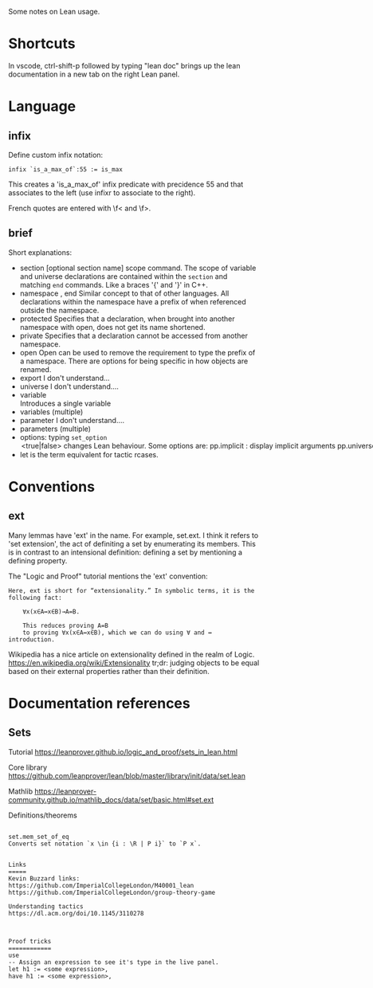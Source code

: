 Some notes on Lean usage.

Shortcuts
=========
In vscode, ctrl-shift-p followed by typing "lean doc" brings up the lean
documentation in a new tab on the right Lean panel.

Language
========

infix
-----
Define custom infix notation:
    
    infix `is_a_max_of`:55 := is_max

This creates a 'is_a_max_of' infix predicate with precidence 55 and that
associates to the left (use infixr to associate to the right).

French quotes are entered with \f< and \f>.

brief
-----
Short explanations:

* section [optional section name]
  scope command. The scope of variable and universe declarations are contained
  within the `section` and matching `end` commands.  Like a braces '{' and '}'
  in C++.
* namespace <name>, end <name>
  Similar concept to that of other languages. All declarations within the 
  namespace have a prefix of <name> when referenced outside the namespace.
* protected
  Specifies that a declaration, when brought into another namespace with 
  open, does not get its name shortened. 
* private
  Specifies that a declaration cannot be accessed from another namespace.
* open <name of namespace>
  Open can be used to remove the requirement to type the prefix of a namespace.
  There are options for being specific in how objects are renamed.
* export
  I don't understand...
* universe
  I don't understand....
* variable      
  Introduces a single variable
* variables (multiple)
* parameter 
  I don't understand....
* parameters (multiple)
* options:
    typing `set_option` <option> <true|false> changes Lean behaviour. 
    Some options are:
       pp.implicit : display implicit arguments
        pp.universes : display hidden universe parameters
        pp.coercions : show coercions
        pp.notation : display output using defined notations
        pp.beta : beta reduce terms before displaying them
        pp.numeral: ?
* let is the term equivalent for tactic rcases.



Conventions
===========

ext
---
Many lemmas have 'ext' in the name. For example, set.ext. I think it refers to
'set extension', the act of definiting a set by enumerating its members. This is
in contrast to an intensional definition: defining a set by mentioning a
defining property.

The "Logic and Proof" tutorial mentions the 'ext' convention:

    Here, ext is short for “extensionality.” In symbolic terms, it is the 
    following fact:

        ∀x(x∈A↔x∈B)→A=B.
        
        This reduces proving A=B
        to proving ∀x(x∈A↔x∈B), which we can do using ∀ and ↔ introduction.

Wikipedia has a nice article on extensionality defined in the realm of 
Logic. https://en.wikipedia.org/wiki/Extensionality
tr;dr: judging objects to be equal based on their external properties rather
       than their definition. 

Documentation references
========================
Sets
----
Tutorial
https://leanprover.github.io/logic_and_proof/sets_in_lean.html

Core library
https://github.com/leanprover/lean/blob/master/library/init/data/set.lean

Mathlib
https://leanprover-community.github.io/mathlib_docs/data/set/basic.html#set.ext

Definitions/theorems
~~~~~~~~~~~~~~~~~~~~

set.mem_set_of_eq   
Converts set notation `x \in {i : \R | P i}` to `P x`.


Links
=====
Kevin Buzzard links:
https://github.com/ImperialCollegeLondon/M40001_lean
https://github.com/ImperialCollegeLondon/group-theory-game

Understanding tactics
https://dl.acm.org/doi/10.1145/3110278



Proof tricks
============
use 
-- Assign an expression to see it's type in the live panel.
let h1 := <some expression>,
have h1 := <some expression>,
